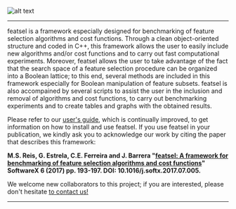 ![alt text](https://github.com/msreis/featsel/raw/master/docs/featsel_logo.png "featsel's logo")

***

featsel is a framework especially designed for benchmarking of feature selection algorithms and cost functions. Through a clean object-oriented structure and coded in C++, this framework allows the user to easily include new algorithms and/or cost functions and to carry out fast computational experiments. Moreover, featsel allows the user to take advantage of the fact that the search space of a feature selection procedure can be organized into a Boolean lattice; to this end, several methods are included in this framework especially for Boolean manipulation of feature subsets. featsel is also accompained by several scripts to assist the user in the inclusion and removal of algorithms and cost functions, to carry out benchmarking experiments and to create tables and graphs with the obtained results.

Please refer to our [user's guide](https://github.com/msreis/featsel/wiki), which is continually improved, to get information on how to install and use featsel. If you use featsel in your publication, we kindly ask you to acknowledge our work by citing the paper that describes this framework: 


**M.S. Reis, G. Estrela, C.E. Ferreira and J. Barrera 
"[featsel: A framework for benchmarking of feature selection algorithms and cost functions](http://www.sciencedirect.com/science/article/pii/S2352711017300286)"
SoftwareX 6 (2017) pp. 193-197. DOI: 10.1016/j.softx.2017.07.005.**


 We welcome new collaborators to this project; if you are interested, please don't hesitate [to contact us!](https://github.com/msreis/featsel/wiki/Bug-report-and-contact)


***

